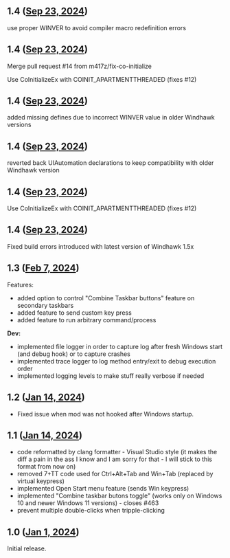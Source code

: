 ## 1.4 ([Sep 23, 2024](https://github.com/ramensoftware/windhawk-mods/blob/4318c7d13c902cddfe6fad34fbb5139cf69c7886/mods/taskbar-empty-space-clicks.wh.cpp))

use proper WINVER to avoid compiler macro redefinition errors

## 1.4 ([Sep 23, 2024](https://github.com/ramensoftware/windhawk-mods/blob/e9224d482daded39354c194c62511f50401204bc/mods/taskbar-empty-space-clicks.wh.cpp))

Merge pull request #14 from m417z/fix-co-initialize

Use CoInitializeEx with COINIT_APARTMENTTHREADED (fixes #12)

## 1.4 ([Sep 23, 2024](https://github.com/ramensoftware/windhawk-mods/blob/550795655e2bda5a5fdf4504372d4e850b0c772e/mods/taskbar-empty-space-clicks.wh.cpp))

added missing defines due to incorrect WINVER value in older Windhawk versions

## 1.4 ([Sep 23, 2024](https://github.com/ramensoftware/windhawk-mods/blob/4240b03f685d8824b74f625a24f254f52b348a16/mods/taskbar-empty-space-clicks.wh.cpp))

reverted back UIAutomation declarations to keep compatibility with older Windhawk version

## 1.4 ([Sep 23, 2024](https://github.com/ramensoftware/windhawk-mods/blob/ce7d0a3438f45cc7b2283400f363eda8df6a59cd/mods/taskbar-empty-space-clicks.wh.cpp))

Use CoInitializeEx with COINIT_APARTMENTTHREADED (fixes #12)

## 1.4 ([Sep 23, 2024](https://github.com/ramensoftware/windhawk-mods/blob/118a963995dabbb6649b3d5e03779943d5a1f223/mods/taskbar-empty-space-clicks.wh.cpp))

Fixed build errors introduced with latest version of Windhawk 1.5x

## 1.3 ([Feb 7, 2024](https://github.com/ramensoftware/windhawk-mods/blob/7cf96eb29f7166f2587624eac5241b4eeb4a0016/mods/taskbar-empty-space-clicks.wh.cpp))

Features:
- added option to control "Combine Taskbar buttons" feature on secondary taskbars
- added feature to send custom key press
- added feature to run arbitrary command/process

**Dev:**
- implemented file logger in order to capture log after fresh Windows start (and debug hook) or to capture crashes
- implemented trace logger to log method entry/exit to debug execution order  
- implemented logging levels to make stuff really verbose if needed

## 1.2 ([Jan 14, 2024](https://github.com/ramensoftware/windhawk-mods/blob/a61b96c8ecb6a86ce4c3af434ab3bade823b67a2/mods/taskbar-empty-space-clicks.wh.cpp))

* Fixed issue when mod was not hooked after Windows startup.

## 1.1 ([Jan 14, 2024](https://github.com/ramensoftware/windhawk-mods/blob/cc8981928018153636f20dfdef7ac8dacf5571e5/mods/taskbar-empty-space-clicks.wh.cpp))

- code reformatted by clang formatter - Visual Studio style (it makes the diff a pain in the ass I know and I am sorry for that - I will stick to this format from now on)
- removed 7+TT code used for Ctrl+Alt+Tab and Win+Tab (replaced by virtual keypress)
- implemented Open Start menu feature (sends Win keypress)
- implemented "Combine taskbar butons toggle" (works only on Windows 10 and newer Windows 11 versions) - closes #463
- prevent multiple double-clicks when tripple-clicking

## 1.0 ([Jan 1, 2024](https://github.com/ramensoftware/windhawk-mods/blob/46472b5d13df20650591a0456fd464daab9552a2/mods/taskbar-empty-space-clicks.wh.cpp))

Initial release.

